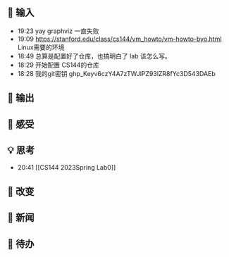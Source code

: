 ## 👋 输入
- 19:23 yay graphviz 一直失败 
- 19:09 https://stanford.edu/class/cs144/vm_howto/vm-howto-byo.html  Linux需要的环境 
- 18:49 总算是配置好了仓库，也搞明白了 lab 该怎么写。 
- 18:29 开始配置 CS144的仓库 
- 18:28 我的git密钥 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 

## 🙏 输出

## 💖 感受

## 💡 思考
- 20:41 [[CS144 2023Spring Lab0]]

## 🌲 改变

## 📰 新闻

## 🎈 待办